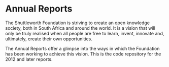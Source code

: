 Annual Reports
==============

The Shuttleworth Foundation is striving to create an open knowledge society, both in South Africa and around the world. It is a vision that will only be truly realised when all people are free to learn, invent, innovate and, ultimately, create their own opportunities.

The Annual Reports offer a glimpse into the ways in which the Foundation has been working to achieve this vision. This is the code repository for the 2012 and later reports.
